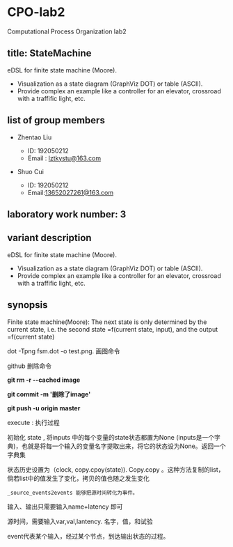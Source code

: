 # CPO-lab2

Computational Process Organization lab2 

## title: StateMachine

eDSL for finite state machine (Moore).

- Visualization as a state diagram (GraphViz DOT) or table (ASCII).
- Provide complex an example like a controller for an elevator, crossroad with a traffific light, etc.

## list of group members

- Zhentao Liu 

  - ID: 192050212
  - Email : lztkystu@163.com

- Shuo Cui

  -  ID: 192050212
  -  Email:13652027261@163.com

  

## laboratory work number: 3

## variant description

eDSL for finite state machine (Moore).

- Visualization as a state diagram (GraphViz DOT) or table (ASCII).
- Provide complex an example like a controller for an elevator, crossroad with a traffific light, etc.

## synopsis 

Finite state machine(Moore): The next state is only determined by the current state, i.e. the second state =f(current state, input), and the output =f(current state)

dot -Tpng fsm.dot -o test.png. 画图命令

github 删除命令 

**git rm -r --cached image**

**git commit -m '删除了image'**

**git push -u origin master**



execute : 执行过程

初始化 state , 将inputs 中的每个变量的state状态都置为None (inputs是一个字典)，也就是将每一个输入的变量名字提取出来，将它的状态设为None。返回一个字典集

状态历史设置为（clock, copy.cpoy(state)). Copy.copy 。这种方法复制的list，倘若list中的值发生了变化，拷贝的值也随之发生变化

```
_source_events2events 能够把源时间转化为事件。
```

输入、输出只需要输入name+latency 即可 

源时间，需要输入var,val,lantency. 名字，值，和试验

event代表某个输入，经过某个节点，到达输出状态的过程。